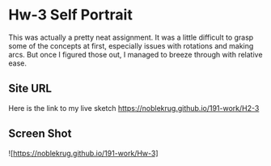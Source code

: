 # Hw-3 Self Portrait

  This was actually a pretty neat assignment. It was a little difficult to grasp some of the concepts at first, especially issues with rotations and making arcs. But once I figured those out, I managed to breeze through with relative ease.

## Site URL

  Here is the link to my live sketch
  https://noblekrug.github.io/191-work/H2-3

## Screen Shot

  ![https://noblekrug.github.io/191-work/Hw-3]

